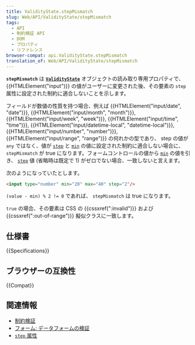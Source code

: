 ```yaml
---
title: ValidityState.stepMismatch
slug: Web/API/ValidityState/stepMismatch
tags:
  - API
  - 制約検証 API
  - DOM
  - プロパティ
  - リファレンス
browser-compat: api.ValidityState.stepMismatch
translation_of: Web/API/ValidityState/stepMismatch
---
```

**`stepMismatch`** は **[`ValidityState`](/ja/docs/Web/API/ValidityState)** オブジェクトの読み取り専用プロパティで、 {{HTMLElement("input")}} の値がユーザーに変更された後、その要素の `step` 属性に設定された制約に適合しないことを示します。

フィールドが数値の性質を持つ場合、例えば {{HTMLElement("input/date", "date")}}, {{HTMLElement("input/month", "month")}}, {{HTMLElement("input/week", "week")}}, {{HTMLElement("input/time", "time")}}, {{HTMLElement("input/datetime-local", "datetime-local")}}, {{HTMLElement("input/number", "number")}}, {{HTMLElement("input/range", "range")}} の何れかの型であり、 step の値が `any` ではなく、値が [`step`](/ja/docs/Web/HTML/Attributes/step) と [`min`](/ja/docs/Web/HTML/Attributes/min) の値に設定された制約に適合しない場合に、 `stepMismatch` が true になります。フォームコントロールの値から [`min`](/ja/docs/Web/HTML/Attributes/min) の値を引き、 [`step`](/ja/docs/Web/HTML/Attributes/step) 値 (省略時は既定で 1) がゼロでない場合、一致しないと言えます。

次のようになっていたとします。

```html
<input type="number" min="20" max="40" step="2"/>
```

`(value - min) % 2 != 0` であれば、 `stepMismatch` は true になります。

 `true` の場合、その要素は CSS の {{cssxref(":invalid")}} および {{cssxref(":out-of-range")}} 擬似クラスに一致します。

## 仕様書

{{Specifications}}

## ブラウザーの互換性

{{Compat}}

## 関連情報

- [制約検証](/ja/docs/Web/Guide/HTML/Constraint_validation)
- [フォーム: データフォームの検証](/ja/docs/Learn/Forms/Form_validation)
- [`step` 属性](/ja/docs/Web/HTML/Attributes/step)
